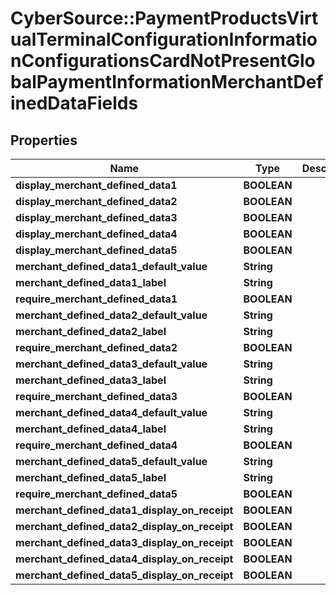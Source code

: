 # CyberSource::PaymentProductsVirtualTerminalConfigurationInformationConfigurationsCardNotPresentGlobalPaymentInformationMerchantDefinedDataFields

## Properties
Name | Type | Description | Notes
------------ | ------------- | ------------- | -------------
**display_merchant_defined_data1** | **BOOLEAN** |  | [optional] 
**display_merchant_defined_data2** | **BOOLEAN** |  | [optional] 
**display_merchant_defined_data3** | **BOOLEAN** |  | [optional] 
**display_merchant_defined_data4** | **BOOLEAN** |  | [optional] 
**display_merchant_defined_data5** | **BOOLEAN** |  | [optional] 
**merchant_defined_data1_default_value** | **String** |  | [optional] 
**merchant_defined_data1_label** | **String** |  | [optional] 
**require_merchant_defined_data1** | **BOOLEAN** |  | [optional] 
**merchant_defined_data2_default_value** | **String** |  | [optional] 
**merchant_defined_data2_label** | **String** |  | [optional] 
**require_merchant_defined_data2** | **BOOLEAN** |  | [optional] 
**merchant_defined_data3_default_value** | **String** |  | [optional] 
**merchant_defined_data3_label** | **String** |  | [optional] 
**require_merchant_defined_data3** | **BOOLEAN** |  | [optional] 
**merchant_defined_data4_default_value** | **String** |  | [optional] 
**merchant_defined_data4_label** | **String** |  | [optional] 
**require_merchant_defined_data4** | **BOOLEAN** |  | [optional] 
**merchant_defined_data5_default_value** | **String** |  | [optional] 
**merchant_defined_data5_label** | **String** |  | [optional] 
**require_merchant_defined_data5** | **BOOLEAN** |  | [optional] 
**merchant_defined_data1_display_on_receipt** | **BOOLEAN** |  | [optional] 
**merchant_defined_data2_display_on_receipt** | **BOOLEAN** |  | [optional] 
**merchant_defined_data3_display_on_receipt** | **BOOLEAN** |  | [optional] 
**merchant_defined_data4_display_on_receipt** | **BOOLEAN** |  | [optional] 
**merchant_defined_data5_display_on_receipt** | **BOOLEAN** |  | [optional] 


